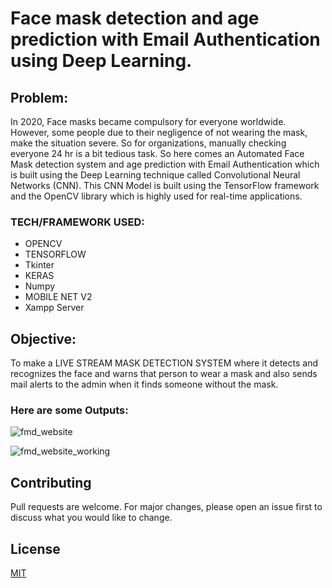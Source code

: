 # Face mask detection and age prediction with Email Authentication using Deep Learning.

## Problem: 
In 2020, Face masks became compulsory for everyone worldwide. However, some people due to their negligence of not wearing the mask, make the situation severe. So for organizations, manually checking everyone 24 hr is a bit tedious task. So here comes an Automated Face Mask detection system and age prediction with Email Authentication which is built using the Deep Learning technique called Convolutional Neural Networks (CNN). This CNN Model is built using the TensorFlow framework and the OpenCV library which is highly used for real-time applications.

### TECH/FRAMEWORK USED:
- OPENCV
- TENSORFLOW
- Tkinter
- KERAS
- Numpy
- MOBILE NET V2
- Xampp Server

## Objective: 
To make a LIVE STREAM MASK DETECTION SYSTEM where it detects and recognizes the face and warns that person to wear a mask and also sends mail alerts to the admin when it finds someone without the mask.

### Here are some Outputs:
![fmd_website](https://user-images.githubusercontent.com/60505090/119257024-11775100-bbe1-11eb-99cc-ae615c170b98.jpeg)

![fmd_website_working](https://user-images.githubusercontent.com/60505090/119257029-1b00b900-bbe1-11eb-8f0a-ee94db4004a7.png)

## Contributing
Pull requests are welcome. For major changes, please open an issue first to discuss what you would like to change.

## License
[MIT](https://choosealicense.com/licenses/mit/)
